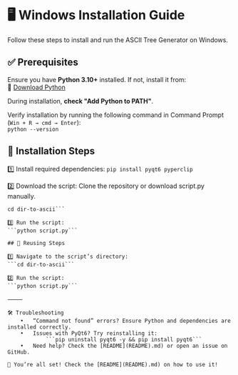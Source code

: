 # 🖥 Windows Installation Guide  

Follow these steps to install and run the ASCII Tree Generator on Windows.  

## ✅ Prerequisites  

Ensure you have **Python 3.10+** installed. If not, install it from:  
🔗 [Download Python](https://www.python.org/downloads/)  

During installation, **check "Add Python to PATH"**.  

Verify installation by running the following command in Command Prompt (`Win + R → cmd → Enter`):  
```python --version```

## 🔧 Installation Steps

1️⃣ Install required dependencies:
```pip install pyqt6 pyperclip```

2️⃣ Download the script:
Clone the repository or download script.py manually.
```git clone https://github.com/itsssskye/dir-to-ascii.git
cd dir-to-ascii```

3️⃣ Run the script:
```python script.py```

## 🔄 Reusing Steps

1️⃣ Navigate to the script’s directory:
```cd dir-to-ascii```

2️⃣ Run the script:
```python script.py```

⸻

🛠 Troubleshooting
	•	“Command not found” errors? Ensure Python and dependencies are installed correctly.
	•	Issues with PyQt6? Try reinstalling it:
            ```pip uninstall pyqt6 -y && pip install pyqt6```
	•	Need help? Check the [README](README).md) or open an issue on GitHub.

🎉 You’re all set! Check the [README](README).md) on how to use it!